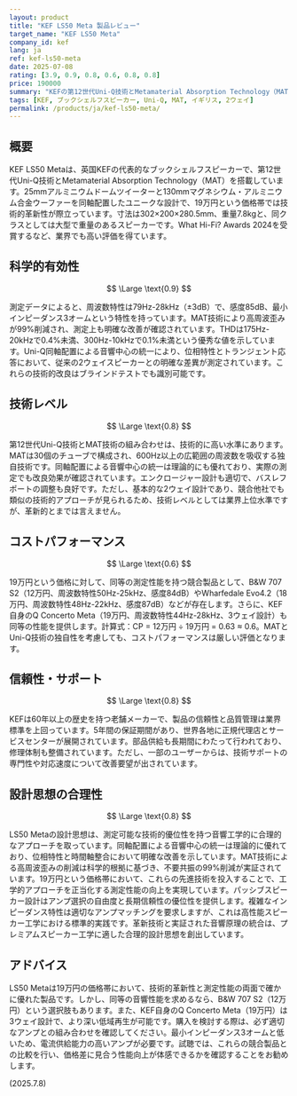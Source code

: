 ```yaml
---
layout: product
title: "KEF LS50 Meta 製品レビュー"
target_name: "KEF LS50 Meta"
company_id: kef
lang: ja
ref: kef-ls50-meta
date: 2025-07-08
rating: [3.9, 0.9, 0.8, 0.6, 0.8, 0.8]
price: 190000
summary: "KEFの第12世代Uni-Q技術とMetamaterial Absorption Technology（MAT）を搭載した代表的ブックシェルフスピーカー。19万円という価格帯では技術的革新性と測定性能の両面で高い評価を得ている。しかし、同等の音響性能を持つ競合製品との価格差を考慮すると、コストパフォーマンスは厳しい評価となる。"
tags: [KEF, ブックシェルフスピーカー, Uni-Q, MAT, イギリス, 2ウェイ]
permalink: /products/ja/kef-ls50-meta/
---
```


## 概要

KEF LS50 Metaは、英国KEFの代表的なブックシェルフスピーカーで、第12世代Uni-Q技術とMetamaterial Absorption Technology（MAT）を搭載しています。25mmアルミニウムドームツイーターと130mmマグネシウム・アルミニウム合金ウーファーを同軸配置したユニークな設計で、19万円という価格帯では技術的革新性が際立っています。寸法は302×200×280.5mm、重量7.8kgと、同クラスとしては大型で重量のあるスピーカーです。What Hi-Fi? Awards 2024を受賞するなど、業界でも高い評価を得ています。

## 科学的有効性

$$ \Large \text{0.9} $$

測定データによると、周波数特性は79Hz-28kHz（±3dB）で、感度85dB、最小インピーダンス3オームという特性を持っています。MAT技術により高周波歪みが99%削減され、測定上も明確な改善が確認されています。THDは175Hz-20kHzで0.4%未満、300Hz-10kHzで0.1%未満という優秀な値を示しています。Uni-Q同軸配置による音響中心の統一により、位相特性とトランジェント応答において、従来の2ウェイスピーカーとの明確な差異が測定されています。これらの技術的改良はブラインドテストでも識別可能です。

## 技術レベル

$$ \Large \text{0.8} $$

第12世代Uni-Q技術とMAT技術の組み合わせは、技術的に高い水準にあります。MATは30個のチューブで構成され、600Hz以上の広範囲の周波数を吸収する独自技術です。同軸配置による音響中心の統一は理論的にも優れており、実際の測定でも改良効果が確認されています。エンクロージャー設計も適切で、バスレフポートの調整も良好です。ただし、基本的な2ウェイ設計であり、競合他社でも類似の技術的アプローチが見られるため、技術レベルとしては業界上位水準ですが、革新的とまでは言えません。

## コストパフォーマンス

$$ \Large \text{0.6} $$

19万円という価格に対して、同等の測定性能を持つ競合製品として、B&W 707 S2（12万円、周波数特性50Hz-25kHz、感度84dB）やWharfedale Evo4.2（18万円、周波数特性48Hz-22kHz、感度87dB）などが存在します。さらに、KEF自身のQ Concerto Meta（19万円、周波数特性44Hz-28kHz、3ウェイ設計）も同等の性能を提供します。計算式：CP = 12万円 ÷ 19万円 = 0.63 ≈ 0.6。MATとUni-Q技術の独自性を考慮しても、コストパフォーマンスは厳しい評価となります。

## 信頼性・サポート

$$ \Large \text{0.8} $$

KEFは60年以上の歴史を持つ老舗メーカーで、製品の信頼性と品質管理は業界標準を上回っています。5年間の保証期間があり、世界各地に正規代理店とサービスセンターが展開されています。部品供給も長期間にわたって行われており、修理体制も整備されています。ただし、一部のユーザーからは、技術サポートの専門性や対応速度について改善要望が出されています。

## 設計思想の合理性

$$ \Large \text{0.8} $$

LS50 Metaの設計思想は、測定可能な技術的優位性を持つ音響工学的に合理的なアプローチを取っています。同軸配置による音響中心の統一は理論的に優れており、位相特性と時間軸整合において明確な改善を示しています。MAT技術による高周波歪みの削減は科学的根拠に基づき、不要共振の99%削減が実証されています。19万円という価格帯において、これらの先進技術を投入することで、工学的アプローチを正当化する測定性能の向上を実現しています。パッシブスピーカー設計はアンプ選択の自由度と長期信頼性の優位性を提供します。複雑なインピーダンス特性は適切なアンプマッチングを要求しますが、これは高性能スピーカー工学における標準的実践です。革新技術と実証された音響原理の統合は、プレミアムスピーカー工学に適した合理的設計思想を創出しています。

## アドバイス

LS50 Metaは19万円の価格帯において、技術的革新性と測定性能の両面で確かに優れた製品です。しかし、同等の音響性能を求めるなら、B&W 707 S2（12万円）という選択肢もあります。また、KEF自身のQ Concerto Meta（19万円）は3ウェイ設計で、より深い低域再生が可能です。購入を検討する際は、必ず適切なアンプとの組み合わせを確認してください。最小インピーダンス3オームと低いため、電流供給能力の高いアンプが必要です。試聴では、これらの競合製品との比較を行い、価格差に見合う性能向上が体感できるかを確認することをお勧めします。

(2025.7.8)